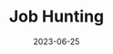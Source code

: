 ---
layout: resources-collection
title: Job Hunting
sub-header: Next Steps
intro: "Looking for your next role can be quite a challenge, but hopefully there job aggregators and compensation references can help help the process a little easier."
tile-image: job-portals.png
tile-image-alt: A watercolor style image of a series of briefcases with a magnifying glass over top
text-color: "#000000"
featured: false
resources: [how-internet-works]
date: 2023-06-25
published: false
---